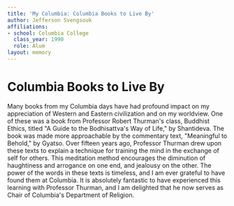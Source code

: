 ```yaml
---
title: 'My Columbia: Columbia Books to Live By'
author: Jefferson Svengsouk
affiliations:
- school: Columbia College
  class_year: 1990
  role: Alum
layout: memory
---
```


# Columbia Books to Live By

Many books from my Columbia days have had profound impact on my appreciation of Western and Eastern civilization and on my worldview. One of these was a book from Professor Robert Thurman's class, Buddhist Ethics, titled "A Guide to the Bodhisattva's Way of Life," by Shantideva. The book was made more approachable by the commentary text, "Meaningful to Behold," by Gyatso. Over fifteen years ago, Professor Thurman drew upon these texts to explain a technique for training the mind in the exchange of self for others. This meditation method encourages the diminution of haughtiness and arrogance on one end, and jealousy on the other. The power of the words in these texts is timeless, and I am ever grateful to have found them at Columbia. It is absolutely fantastic to have experienced this learning with Professor Thurman, and I am delighted that he now serves as Chair of Columbia's Department of Religion.
